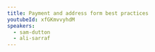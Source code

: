 ```yaml
---
title: Payment and address form best practices
youtubeId: xfGKmvvyhdM
speakers:
  - sam-dutton
  - ali-sarraf
---
```

